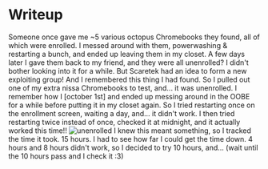 # Writeup 
Someone once gave me ~5 various octopus Chromebooks they found, all of which were enrolled. I messed around with them, powerwashing & restarting a bunch, and ended up leaving them in my closet. A few days later I gave them back to my friend, and they were all unenrolled? I didn't bother looking into it for a while. But Scaretek had an idea to form a new exploiting group! And I remembered this thing I had found. So I pulled out one of my extra nissa Chromebooks to test, and... it was unenrolled. I remember how I \[october 1st] and ended up messing around in the OOBE for a while before putting it in my closet again. So I tried restarting once on the enrollment screen, waiting a day, and... it didn't work. I then tried restarting twice instead of once, checked it at midnight, and it actually worked this time!!
![unenrolled](/Docs/Images/unenrolled.png) 
I knew this meant something, so I tracked the time it took. 15 hours. I had to see how far I could get the time down. 4 hours and 8 hours didn't work, so I decided to try 10 hours, and...
(wait until the 10 hours pass and I check it :3)